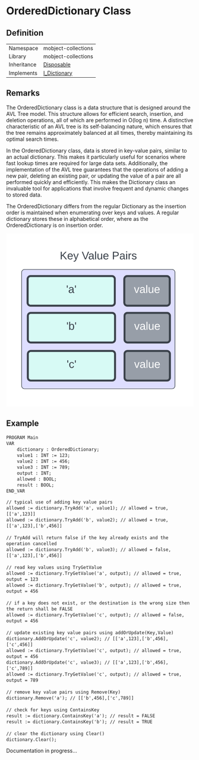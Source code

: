 # OrderedDictionary Class

## Definition

|             |                                                          |
| ----------- | -------------------------------------------------------- |
| Namespace   | mobject-collections                                      |
| Library     | mobject-collections                                      |
| Inheritance | [Disposable](http://disposable.mobject.org/#/disposable) |
| Implements  | [I_Dictionary](I_Dictionary.md)                          |

## Remarks

The OrderedDictionary class is a data structure that is designed around the AVL Tree model. This structure allows for efficient search, insertion, and deletion operations, all of which are performed in O(log n) time. A distinctive characteristic of an AVL tree is its self-balancing nature, which ensures that the tree remains approximately balanced at all times, thereby maintaining its optimal search times.

In the OrderedDictionary class, data is stored in key-value pairs, similar to an actual dictionary. This makes it particularly useful for scenarios where fast lookup times are required for large data sets. Additionally, the implementation of the AVL tree guarantees that the operations of adding a new pair, deleting an existing pair, or updating the value of a pair are all performed quickly and efficiently. This makes the Dictionary class an invaluable tool for applications that involve frequent and dynamic changes to stored data.

The OrderedDictionary differs from the regular Dictionary as the insertion order is maintained when enumerating over keys and values. A regular dictionary stores these in alphabetical order, where as the OrderedDictionary is on insertion order.

<img src="./images/dictionary-example.svg">

## Example

```declaration
PROGRAM Main
VAR
	dictionary : OrderedDictionary;
	value1 : INT := 123;
	value2 : INT := 456;
	value3 : INT := 789;
	output : INT;
	allowed : BOOL;
    result : BOOL;
END_VAR
```

```body
// typical use of adding key value pairs
allowed := dictionary.TryAdd('a', value1); // allowed = true, [['a',123]]
allowed := dictionary.TryAdd('b', value2); // allowed = true, [['a',123],['b',456]]

// TryAdd will return false if the key already exists and the operation cancelled
allowed := dictionary.TryAdd('b', value3); // allowed = false, [['a',123],['b',456]]

// read key values using TryGetValue
allowed := dictionary.TryGetValue('a', output); // allowed = true, output = 123
allowed := dictionary.TryGetValue('b', output); // allowed = true, output = 456

// if a key does not exist, or the destination is the wrong size then the return shall be FALSE
allowed := dictionary.TryGetValue('c', output); // allowed = false, output = 456

// update existing key value pairs using addOrUpdate(Key,Value)
dictionary.AddOrUpdate('c', value2); // [['a',123],['b',456],['c',456]]
allowed := dictionary.TryGetValue('c', output); // allowed = true, output = 456
dictionary.AddOrUpdate('c', value3); // [['a',123],['b',456],['c',789]]
allowed := dictionary.TryGetValue('c', output); // allowed = true, output = 789

// remove key value pairs using Remove(Key)
dictionary.Remove('a'); // [['b',456],['c',789]]

// check for keys using ContainsKey
result := dictionary.ContainsKey('a'); // result = FALSE
result := dictionary.ContainsKey('b'); // result = TRUE

// clear the dictionary using Clear()
dictionary.Clear();
```

Documentation in progress...
